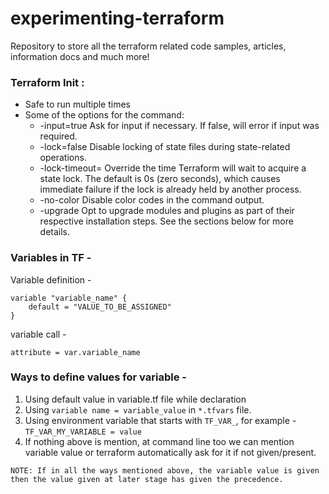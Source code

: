 # experimenting-terraform
Repository to store all the terraform related code samples, articles, information docs and much more!

### Terraform Init : 
- Safe to run multiple times
- Some of the options for the command:
	- -input=true Ask for input if necessary. If false, will error if input was required.
	- -lock=false Disable locking of state files during state-related operations.
	- -lock-timeout=<duration> Override the time Terraform will wait to acquire a state lock. The default is 0s (zero seconds), which causes immediate failure if the lock is already held by another process.
	- -no-color Disable color codes in the command output.
 	- -upgrade Opt to upgrade modules and plugins as part of their respective installation steps. See the sections below for more details.

### Variables in TF - 
Variable definition - 
```
variable "variable_name" {
	default = "VALUE_TO_BE_ASSIGNED"
}
```

variable call - 
```
attribute = var.variable_name
```

### Ways to define values for variable - 
1. Using default value in variable.tf file while declaration
2. Using `variable name = variable_value` in `*.tfvars` file.
3. Using environment variable that starts with `TF_VAR_`, for example - `TF_VAR_MY_VARIABLE = value`
4. If nothing above is mention, at command line too we can mention variable value or terraform automatically ask for it if not given/present. 

```
NOTE: If in all the ways mentioned above, the variable value is given then the value given at later stage has given the precedence. 
```
